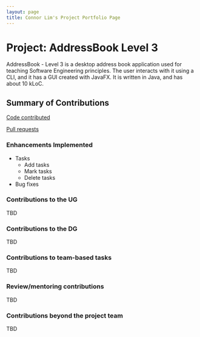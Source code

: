 ```yaml
---
layout: page
title: Connor Lim's Project Portfolio Page
---
```


# Project: AddressBook Level 3

AddressBook - Level 3 is a desktop address book application used for teaching Software Engineering principles. The user interacts with it using a CLI, and it has a GUI created with JavaFX. It is written in Java, and has about 10 kLoC.

## Summary of Contributions

[Code contributed](https://nus-cs2103-ay2223s1.github.io/tp-dashboard/?search=connlim&breakdown=true)

[Pull requests](https://github.com/AY2223S1-CS2103T-T11-1/tp/pulls?q=is%3Apr+author%3Aconnlim)

### Enhancements Implemented

- Tasks
  - Add tasks
  - Mark tasks
  - Delete tasks
- Bug fixes

### Contributions to the UG

TBD

### Contributions to the DG

TBD

### Contributions to team-based tasks

TBD

### Review/mentoring contributions

TBD

### Contributions beyond the project team

TBD
